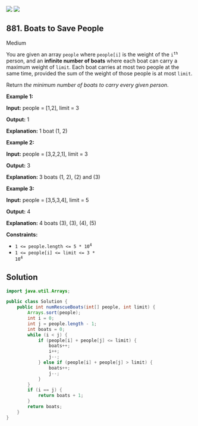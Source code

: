 [![](https://img.shields.io/github/stars/javadev/LeetCode-in-Java?label=Stars&style=flat-square)](https://github.com/javadev/LeetCode-in-Java)
[![](https://img.shields.io/github/forks/javadev/LeetCode-in-Java?label=Fork%20me%20on%20GitHub%20&style=flat-square)](https://github.com/javadev/LeetCode-in-Java/fork)

## 881\. Boats to Save People

Medium

You are given an array `people` where `people[i]` is the weight of the <code>i<sup>th</sup></code> person, and an **infinite number of boats** where each boat can carry a maximum weight of `limit`. Each boat carries at most two people at the same time, provided the sum of the weight of those people is at most `limit`.

Return _the minimum number of boats to carry every given person_.

**Example 1:**

**Input:** people = [1,2], limit = 3

**Output:** 1

**Explanation:** 1 boat (1, 2)

**Example 2:**

**Input:** people = [3,2,2,1], limit = 3

**Output:** 3

**Explanation:** 3 boats (1, 2), (2) and (3)

**Example 3:**

**Input:** people = [3,5,3,4], limit = 5

**Output:** 4

**Explanation:** 4 boats (3), (3), (4), (5)

**Constraints:**

*   <code>1 <= people.length <= 5 * 10<sup>4</sup></code>
*   <code>1 <= people[i] <= limit <= 3 * 10<sup>4</sup></code>

## Solution

```java
import java.util.Arrays;

public class Solution {
    public int numRescueBoats(int[] people, int limit) {
        Arrays.sort(people);
        int i = 0;
        int j = people.length - 1;
        int boats = 0;
        while (i < j) {
            if (people[i] + people[j] <= limit) {
                boats++;
                i++;
                j--;
            } else if (people[i] + people[j] > limit) {
                boats++;
                j--;
            }
        }
        if (i == j) {
            return boats + 1;
        }
        return boats;
    }
}
```